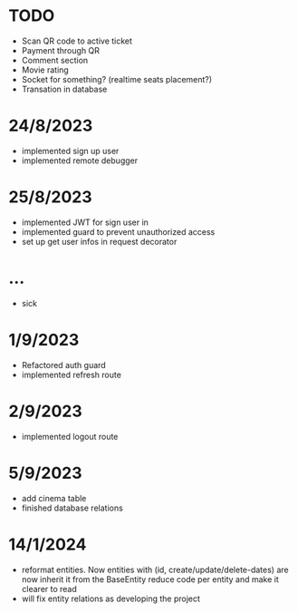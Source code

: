 # TODO
- Scan QR code to active ticket
- Payment through QR
- Comment section
- Movie rating
- Socket for something? (realtime seats placement?)
- Transation in database


# 24/8/2023
- implemented sign up user
- implemented remote debugger

# 25/8/2023
- implemented JWT for sign user in
- implemented guard to prevent unauthorized access
- set up get user infos in request decorator

# ...
- sick

# 1/9/2023
- Refactored auth guard
- implemented refresh route

# 2/9/2023
- implemented logout route

# 5/9/2023
- add cinema table
- finished database relations

# 14/1/2024
- reformat entities. Now entities with (id, create/update/delete-dates) are now inherit it from the BaseEntity
reduce code per entity and make it clearer to read
- will fix entity relations as developing the project


